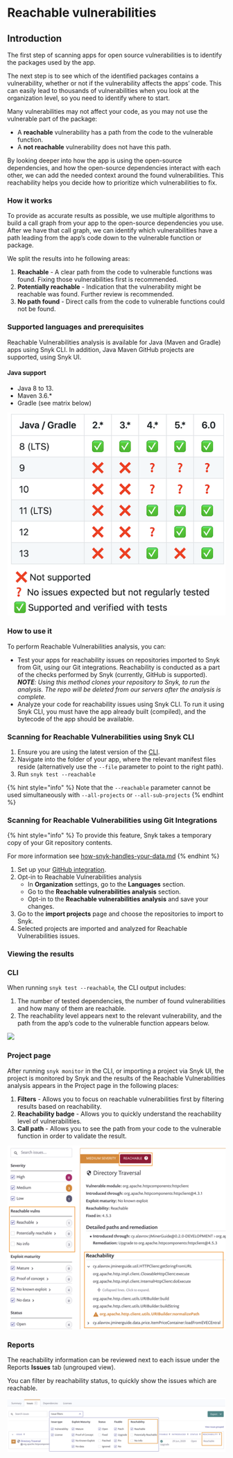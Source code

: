 # Reachable vulnerabilities

## Introduction

The first step of scanning apps for open source vulnerabilities is to identify the packages used by the app.

The next step is to see which of the identified packages contains a vulnerability, whether or not if the vulnerability affects the apps’ code. This can easily lead to thousands of vulnerabilities when you look at the organization level, so you need to identify where to start.

Many vulnerabilities may not affect your code, as you may not use the vulnerable part of the package:

* A **reachable** vulnerability has a path from the code to the vulnerable function.
* A **not reachable** vulnerability does not have this path.

By looking deeper into how the app is using the open-source dependencies, and how the open-source dependencies interact with each other, we can add the needed context around the found vulnerabilities. This reachability helps you decide how to prioritize which vulnerabilities to fix.

### How it works

To provide as accurate results as possible, we use multiple algorithms to build a call graph from your app to the open-source dependencies you use. After we have that call graph, we can identify which vulnerabilities have a path leading from the app’s code down to the vulnerable function or package.

We split the results into he following areas:

1. **Reachable** - A clear path from the code to vulnerable functions was found. Fixing those vulnerabilities first is recommended.
2. **Potentially reachable** - Indication that the vulnerability might be reachable was found. Further review is recommended.
3. **No path found** - Direct calls from the code to vulnerable functions could not be found.

### Supported languages and prerequisites

Reachable Vulnerabilities analysis is available for Java (Maven and Gradle) apps using Snyk CLI. In addition, Java Maven GitHub projects are supported, using Snyk UI.

#### Java support

* Java 8 to 13.
* Maven 3.6.\*
* Gradle (see matrix below)

![](../../../.gitbook/assets/image1-1-.png)

### How to use it

To perform Reachable Vulnerabilities analysis, you can:

* Test your apps for reachability issues on repositories imported to Snyk from Git, using our Git integrations. Reachability is conducted as a part of the checks performed by Snyk (currently, GitHub is supported). _**NOTE**: Using this method clones your repository to Snyk, to run the analysis. The repo will be deleted from our servers after the analysis is complete._
* Analyze your code for reachability issues using Snyk CLI. To run it using Snyk CLI, you must have the app already built (compiled), and the bytecode of the app should be available.

### Scanning for Reachable Vulnerabilities using Snyk CLI

1. Ensure you are using the latest version of the [CLI](https://www.npmjs.com/package/snyk).
2. Navigate into the folder of your app, where the relevant manifest files reside (alternatively use the `--file` parameter to point to the right path).
3. Run `snyk test --reachable`

{% hint style="info" %}
Note that the `--reachable` parameter cannot be used simultaneously with `--all-projects` or `--all-sub-projects`
{% endhint %}

### Scanning for Reachable Vulnerabilities using Git Integrations

{% hint style="info" %}
To provide this feature, Snyk takes a temporary copy of your Git repository contents.

For more information see [how-snyk-handles-your-data.md](../../../more-info/how-snyk-handles-your-data.md "mention")
{% endhint %}

1. Set up your [GitHub integration](https://docs.snyk.io/integrations/git-repository-scm-integrations/github-integration).
2. Opt-in to Reachable Vulnerabilities analysis
   * In **Organization** settings, go to the **Languages** section.
   * Go to the **Reachable vulnerabilities analysis** section.
   * Opt-in to the **Reachable vulnerabilities analysis** and save your changes.
3. Go to the **import projects** page and choose the repositories to import to Snyk.
4. Selected projects are imported and analyzed for Reachable Vulnerabilities issues.

### Viewing the results

### CLI

When running `snyk test --reachable`_,_ the CLI output includes:

1. The number of tested dependencies, the number of found vulnerabilities and how many of them are reachable.
2. The reachability level appears next to the relevant vulnerability, and the path from the app’s code to the vulnerable function appears below.

![](<../../../.gitbook/assets/screen\_shot\_2020-06-30\_at\_12.59.23 (2) (2) (2) (2) (2) (2) (2) (2) (2) (1) (1) (1) (6).png>)

### Project page

After running `snyk monitor` in the CLI, or importing a project via Snyk UI, the project is monitored by Snyk and the results of the Reachable Vulnerabilities analysis appears in the Project page in the following places:

1. **Filters** - Allows you to focus on reachable vulnerabilities first by filtering results based on reachability.
2. **Reachability badge** - Allows you to quickly understand the reachability level of vulnerabilities.
3. **Call path** - Allows you to see the path from your code to the vulnerable function in order to validate the result.

![](../../../.gitbook/assets/project.png)

### Reports

The reachability information can be reviewed next to each issue under the Reports **Issues** tab (ungrouped view).

You can filter by reachability status, to quickly show the issues which are reachable.

![](../../../.gitbook/assets/blobid0.png)
